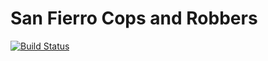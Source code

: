 San Fierro Cops and Robbers
==========================
[![Build Status](https://magnum.travis-ci.com/thefatshizms/San-Fierro-Cops-and-Robbers.svg?token=6xCWX8a8sqhZYqX8pEzh&branch=master)](https://magnum.travis-ci.com/thefatshizms/San-Fierro-Cops-and-Robbers)
